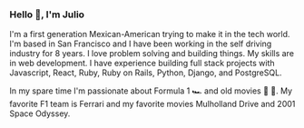 ### Hello 👋, I'm Julio

I'm a first generation Mexican-American trying to make it in the tech world. I'm based in San Francisco and I have been working in the self driving industry for 8 years. I love problem solving and building things. My skills are in web development. I have experience building full stack projects with Javascript, React, Ruby, Ruby on Rails, Python, Django, and PostgreSQL.

In my spare time I'm passionate about Formula 1 🏎 and old movies 🎥 🍿. My favorite F1 team is Ferrari and my favorite movies Mulholland Drive and 2001 Space Odyssey.

<!--
**juliouribe/juliouribe** is a ✨ _special_ ✨ repository because its `README.md` (this file) appears on your GitHub profile.

Here are some ideas to get you started:

- 🔭 I’m currently working on ...
- 🌱 I’m currently learning ...
- 👯 I’m looking to collaborate on ...
- 🤔 I’m looking for help with ...
- 💬 Ask me about ...
- 📫 How to reach me: ...
- 😄 Pronouns: ...
- ⚡ Fun fact: ...
-->
